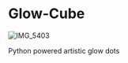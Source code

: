 # Glow-Cube

![IMG_5403](https://github.com/MarkMakies/Glow-Cube/assets/105891859/68a5bb0c-a1b3-4fde-a600-e47d4d5de3b6)

Python powered artistic glow dots
